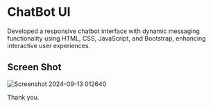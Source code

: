 # ChatBot UI
Developed a responsive chatbot interface with dynamic messaging functionality using HTML, 
CSS, JavaScript, and Bootstrap, enhancing interactive user experiences.

## Screen Shot

![Screenshot 2024-09-13 012640](https://github.com/user-attachments/assets/92baa04f-57dd-48e9-bdf4-ba2644038316)

Thank you.
